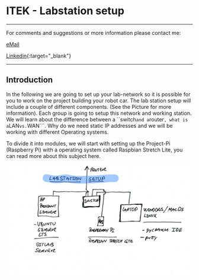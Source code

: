 # ITEK - Labstation setup

______
For comments and suggestions or more information please contact me:

[eMail](mailto:hans@eaaa.dk)

[Linkedin](https://www.linkedin.com/in/hansjeppesen/){:target="_blank"}

______

## <span>Introduction</span>

In the following we are going to set up your lab-network so it is possible for you to work on the project building your robot car. The lab station setup will include a couple of different components. (See the Picture for more information). Each group is going to setup this network and working station. We will learn about the difference between a ``switch``` and a ```router``` , what is a ```LAN``` vs. ```WAN```. Why do we need static IP addresses and we will be working with different Operating systems.

To divide it into modules, we will start with setting up the Project-Pi (Raspberry Pi) with a operating system called Raspbian Stretch Lite, you can read more about this subject here.


![labstation setup](https://github.com/hanshenrikjeppesen/Labstation_setup/blob/master/docs/images/pic01.PNG?raw=true)
